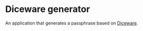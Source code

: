 # Diceware generator

An application that generates a passphrase based on [Diceware](http://world.std.com/%7Ereinhold/diceware.html).
